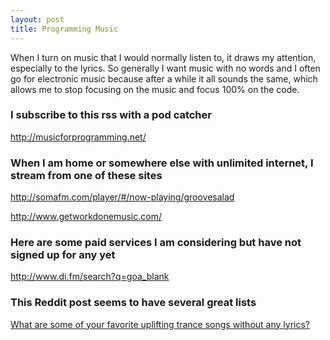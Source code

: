 ```yaml
---
layout: post
title: Programming Music
---
```


When I turn on music that I would normally listen to, it draws my attention, especially to the lyrics. So generally I want music with no words and I often go for electronic music because after a while it all sounds the same, which allows me to stop focusing on the music and focus 100% on the code.

### I subscribe to this rss with a pod catcher
<a href="http://musicforprogramming.net/" target="_blank">http://musicforprogramming.net/</a>

### When I am home or somewhere else with unlimited internet, I stream from one of these sites

<a href="http://somafm.com/player/#/now-playing/groovesalad" target="_blank">http://somafm.com/player/#/now-playing/groovesalad</a>

<a href="http://www.getworkdonemusic.com/" target="_blank">http://www.getworkdonemusic.com/</a>

### Here are some paid services I am considering but have not signed up for any yet

<a href="http://www.di.fm/search?q=goa" target="_blank">http://www.di.fm/search?q=goa_blank</a>

### This Reddit post seems to have several great lists
<a href="https://www.reddit.com/r/trance/comments/2s3hy0/what_are_some_of_your_favorite_uplifting_trance/" target="_blank">What are some of your favorite uplifting trance songs without any lyrics?</a>
